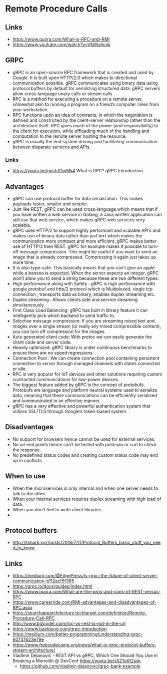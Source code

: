 # Remote Procedure Calls

## Links

- https://www.quora.com/What-is-RPC-and-RMI
- https://www.youtube.com/watch?v=VNllljvhcnk

## GRPC

- gRPC is an open-source RPC framework that is created and used by Google. It is built upon HTTP/2.0 which makes bi-directional communication possible. gRPC communicates using binary data using protocol buffers by default for serializing structured data. gRPC servers allow cross-language unary calls or stream calls.
- RPC is a method for executing a procedure on a remote server, somewhat akin to running a program on a friend’s computer miles from your workstation.
- RPC functions upon an idea of contracts, in which the negotiation is defined and constricted by the client-server relationship rather than the architecture itself. RPC gives much of the power (and responsibility) to the client for execution, while offloading much of the handling and computation to the remote server hosting the resource.
- gRPC is usually the end system driving and facilitating communication between disparate services and APIs.

### Links
- https://youtu.be/gnchfOojMk4 What is RPC? gRPC Introduction.


## Advantages

- gRPC can use protocol buffer for data serialization. This makes payloads faster, smaller and simpler.
- Just like REST, gRPC can be used cross-language which means that if you have written a web service in Golang, a Java written application can still use that web service, which makes gRPC web services very scalable.
- gRPC uses HTTP/2 to support highly performant and scalable API’s and makes use of binary data rather than just text which makes the communication more compact and more efficient. gRPC makes better use of HTTP/2 then REST. gRPC for example makes it possible to turn-off message compression. This might be useful if you want to send an image that is already compressed. Compressing it again just takes up more time.
- It is also type-safe. This basically means that you can’t give an apple while a banana is expected. When the server expects an integer, gRPC won’t allow you to send a string because these are two different types.
- High performance along with Safety : gRPC is high performance with google protobuf and http/2 protocol which is Multiplexed, single tcp connection , transports data as binary, enables duplex streaming etc.
- Duplex streaming : Allows clients side and service streaming simultaneously.
- First Class Load Balancing: gRPC has built in library feature it can intelligently pick which backend to send traffic to.
- Selective message compression: If you are streaming mixed text and images over a single stream (or really any mixed compressible content), you can turn off compression for the images.
- Auto generated client code: With protoc we can easily generate the client code and server code.
- Heavily optimized: gRPC library is under continuous benchmarks to ensure there are no speed regressions.
- Connection Pool : We can create connection pool containing persistent connection to server through managed channels with states connected or idle.
- RPC is very popular for IoT devices and other solutions requiring custom contracted communications for low-power devices.
- The biggest feature added by gRPC is the concept of protobufs. Protobufs are language and platform neutral systems used to serialize data, meaning that these communications can be efficiently serialized and communicated in an effective manner.
- gRPC has a very effective and powerful authentication system that utilizes SSL/TLS through Google’s token-based system

## Disadvantages

- No support for browsers hence cannot be used for external services.
- No url end points hence can’t be tested with postman or curl to check the response.
- No predefined status codes and creating custom status code may end up in conflicts.

## When to use

- When the microservices is only internal and when one server needs to talk to the other.
- When your internal services requires duplex streaming with high load of data.
- When you don’t feel to write client libraries
-

## Protocol buffers

- http://itshark.xyz/posts/2018/7/11/Protocol_Buffers_basic_stuff_you_need_to_know
## Links

- https://medium.com/@EdgePress/is-grpc-the-future-of-client-server-communication-b112acf9f365
- https://grpc.io/docs/guides/index.html
- https://www.quora.com/What-are-the-pros-and-cons-of-REST-versus-RPC
- https://www.careerride.com/RMI-advantages-and-disadvantages-of-RPC.aspx
- https://searchapparchitecture.techtarget.com/definition/Remote-Procedure-Call-RPC
- http://www.bizcoder.com/rpc-vs-rest-is-not-in-the-url
- https://www.baeldung.com/grpc-introduction
- https://medium.com/better-programming/understanding-grpc-60737b23e79e
- https://www.freecodecamp.org/news/what-is-grpc-protocol-buffers-stream-architecture/
- Vladimir Dejanović - REST API vs gRPC, Which One Should You Use in Breaking a Monolith @ DevConf https://youtu.be/sSZ1oXf2ssk
  - https://github.com/vladimir-dejanovic/grpc-bank-example
